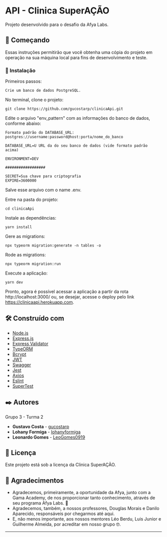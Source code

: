 # API - Clinica SuperAÇÃO

Projeto desenvolvido para o desafio da Afya Labs.

## 🚀 Começando

Essas instruções permitirão que você obtenha uma cópia do projeto em operação na sua máquina local para fins de desenvolvimento e teste.


### 🔧 Instalação

Primeiros passos:

```
Crie um banco de dados PostgreSQL.
```
No terminal, clone o projeto:
```
git clone https://github.com/gucostarp/clinicaApi.git
```

Edite o arquivo "env_pattern" com as informações do banco de dados, conforme abaixo:

```
Formato padrão do DATABASE_URL: postgres://username:password@host:porta/nome_do_banco
```

```
DATABASE_URL=U URL da do seu banco de dados (vide formato padrão acima)

ENVIRONMENT=DEV

##################

SECRET=Sua chave para criptografia
EXPIRE=3600000

```

Salve esse arquivo com o name .env.


Entre na pasta do projeto:
```
cd clinicaApi
```

Instale as dependências:
```
yarn install
```

Gere as migrations:
```
npx typeorm migration:generate -n tables -o
```

Rode as migrations:
```
npx typeorm migration:run
```

Execute a aplicação:
```
yarn dev
```
Pronto, agora é possível acessar a aplicação a partir da rota http://localhost:3000/ ou, se desejar, acesse o deploy pelo link https://clinicaapi.herokuapp.com.


## 🛠️ Construído com

- [Node.js](https://nodejs.org/en/)
- [Express.js](https://expressjs.com/pt-br/)
- [Express Validator](https://express-validator.github.io/)
- [TypeORM](https://typeorm.io/#/)
- [Bcrypt](https://www.npmjs.com/package/bcrypt)
- [JWT](https://jwt.io/)
- [Swagger](https://swagger.io/)
- [Jest](https://jestjs.io/pt-BR/)
- [Axios](https://github.com/axios/axios)
- [Eslint](https://eslint.org/)
- [SuperTest](https://www.npmjs.com/package/supertest)

## ✒️ Autores

Grupo 3 - Turma 2

* **Gustavo Costa** - [gucostarp](https://github.com/gucostarp)
* **Lohany Formiga** - [lohanyformiga](https://github.com/lohanyformiga)
* **Leonardo Gomes** - [LeoGomes0919 ](https://github.com/LeoGomes0919 )


## 📄 Licença

Este projeto está sob a licença da Clinica SuperAÇÃO.

## 🎁 Agradecimentos

* Agradecemos, primeiramente, a oportunidade da Afya, junto com a Gama Academy, de nos proporcionar tanto conhecimento, através de seu programa Afya Labs. 📢
* Agradecemos, também, a nossos professores, Douglas Morais e Danilo Aparecido, responsáveis por chegarmos até aqui. 
* E, não menos importante, aos nossos mentores Léo Berdu, Luis Junior e Guilherme Almeida, por acreditar em nosso grupo 🤓.

---
